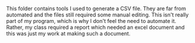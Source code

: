 This folder contains tools I used to generate a CSV file. They are far from
automated and the files still required some manual editing. This isn't really
part of my program, which is why I don't feel the need to automate it.
Rather, my class required a report which needed an excel document and this was
just my work at making such a document.